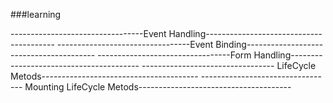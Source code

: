 ###learning

---------------------------------Event Handling----------------------------------------
---------------------------------Event Binding----------------------------------------
---------------------------------Form Handling----------------------------------------
--------------------------------- LifeCycle Metods---------------------------------------
--------------------------------- Mounting LifeCycle Metods--------------------------------------
